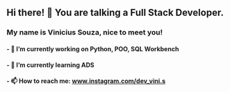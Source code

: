 ## Hi there! 👋 You are talking a Full Stack Developer.
### My name is Vinicius Souza, nice to meet you!
#### - 🔭 I’m currently working on Python, POO, SQL Workbench
#### - 🌱 I’m currently learning ADS
#### - 📫 How to reach me: www.instagram.com/dev_vini.s
<!--
**devd3p/devd3p** is a ✨ _special_ ✨ repository because its `README.md` (this file) appears on your GitHub profile.

-->
